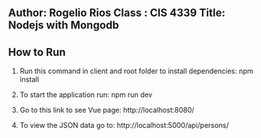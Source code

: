 Author: Rogelio Rios
Class : CIS 4339
Title: Nodejs with Mongodb
----------------------------------------------------------

How to Run
----------------------------------------------------------
1. Run this command in client and root folder to install dependencies:
npm install

2. To start the application run:
npm run dev

3. Go to this link to see Vue page:
http://localhost:8080/

4. To view the JSON data go to:
http://localhost:5000/api/persons/